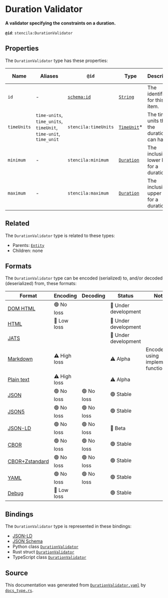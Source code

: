# Duration Validator

**A validator specifying the constraints on a duration.**

**`@id`**: `stencila:DurationValidator`

## Properties

The `DurationValidator` type has these properties:

| Name        | Aliases                                                          | `@id`                                | Type                                                                                                  | Description                                | Inherited from                                                                                   |
| ----------- | ---------------------------------------------------------------- | ------------------------------------ | ----------------------------------------------------------------------------------------------------- | ------------------------------------------ | ------------------------------------------------------------------------------------------------ |
| `id`        | -                                                                | [`schema:id`](https://schema.org/id) | [`String`](https://github.com/stencila/stencila/blob/main/docs/reference/schema/data/string.md)       | The identifier for this item.              | [`Entity`](https://github.com/stencila/stencila/blob/main/docs/reference/schema/other/entity.md) |
| `timeUnits` | `time-units`, `time_units`, `timeUnit`, `time-unit`, `time_unit` | `stencila:timeUnits`                 | [`TimeUnit`](https://github.com/stencila/stencila/blob/main/docs/reference/schema/data/time-unit.md)* | The time units that the duration can have. | -                                                                                                |
| `minimum`   | -                                                                | `stencila:minimum`                   | [`Duration`](https://github.com/stencila/stencila/blob/main/docs/reference/schema/data/duration.md)   | The inclusive lower limit for a duration.  | -                                                                                                |
| `maximum`   | -                                                                | `stencila:maximum`                   | [`Duration`](https://github.com/stencila/stencila/blob/main/docs/reference/schema/data/duration.md)   | The inclusive upper limit for a duration.  | -                                                                                                |

## Related

The `DurationValidator` type is related to these types:

- Parents: [`Entity`](https://github.com/stencila/stencila/blob/main/docs/reference/schema/other/entity.md)
- Children: none

## Formats

The `DurationValidator` type can be encoded (serialized) to, and/or decoded (deserialized) from, these formats:

| Format                                                                                             | Encoding     | Decoding  | Status              | Notes                              |
| -------------------------------------------------------------------------------------------------- | ------------ | --------- | ------------------- | ---------------------------------- |
| [DOM HTML](https://github.com/stencila/stencila/blob/main/docs/reference/formats/dom.md)           | 🟢 No loss    |           | 🚧 Under development |                                    |
| [HTML](https://github.com/stencila/stencila/blob/main/docs/reference/formats/html.md)              | 🔷 Low loss   |           | 🚧 Under development |                                    |
| [JATS](https://github.com/stencila/stencila/blob/main/docs/reference/formats/jats.md)              |              |           | 🚧 Under development |                                    |
| [Markdown](https://github.com/stencila/stencila/blob/main/docs/reference/formats/markdown.md)      | ⚠️ High loss |           | ⚠️ Alpha            | Encoded using implemented function |
| [Plain text](https://github.com/stencila/stencila/blob/main/docs/reference/formats/text.md)        | ⚠️ High loss |           | ⚠️ Alpha            |                                    |
| [JSON](https://github.com/stencila/stencila/blob/main/docs/reference/formats/json.md)              | 🟢 No loss    | 🟢 No loss | 🟢 Stable            |                                    |
| [JSON5](https://github.com/stencila/stencila/blob/main/docs/reference/formats/json5.md)            | 🟢 No loss    | 🟢 No loss | 🟢 Stable            |                                    |
| [JSON-LD](https://github.com/stencila/stencila/blob/main/docs/reference/formats/jsonld.md)         | 🟢 No loss    | 🟢 No loss | 🔶 Beta              |                                    |
| [CBOR](https://github.com/stencila/stencila/blob/main/docs/reference/formats/cbor.md)              | 🟢 No loss    | 🟢 No loss | 🟢 Stable            |                                    |
| [CBOR+Zstandard](https://github.com/stencila/stencila/blob/main/docs/reference/formats/cborzst.md) | 🟢 No loss    | 🟢 No loss | 🟢 Stable            |                                    |
| [YAML](https://github.com/stencila/stencila/blob/main/docs/reference/formats/yaml.md)              | 🟢 No loss    | 🟢 No loss | 🟢 Stable            |                                    |
| [Debug](https://github.com/stencila/stencila/blob/main/docs/reference/formats/debug.md)            | 🔷 Low loss   |           | 🟢 Stable            |                                    |

## Bindings

The `DurationValidator` type is represented in these bindings:

- [JSON-LD](https://stencila.org/DurationValidator.jsonld)
- [JSON Schema](https://stencila.org/DurationValidator.schema.json)
- Python class [`DurationValidator`](https://github.com/stencila/stencila/blob/main/python/python/stencila/types/duration_validator.py)
- Rust struct [`DurationValidator`](https://github.com/stencila/stencila/blob/main/rust/schema/src/types/duration_validator.rs)
- TypeScript class [`DurationValidator`](https://github.com/stencila/stencila/blob/main/ts/src/types/DurationValidator.ts)

## Source

This documentation was generated from [`DurationValidator.yaml`](https://github.com/stencila/stencila/blob/main/schema/DurationValidator.yaml) by [`docs_type.rs`](https://github.com/stencila/stencila/blob/main/rust/schema-gen/src/docs_type.rs).